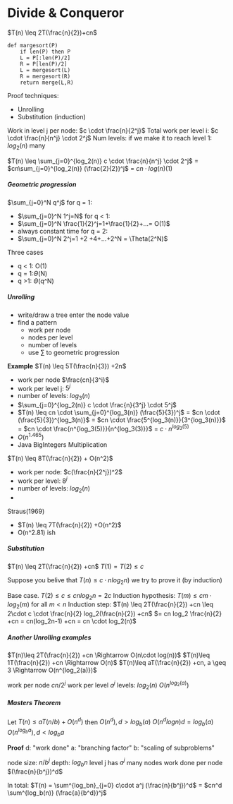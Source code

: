 # Divide & Conqueror

$T(n) \leq 2T(\frac{n}{2})+cn$ 
```
def margesort(P)
	if len(P) then P
	L = P[:len(P)/2]
	R = P[len(P)/2]
	L = mergesort(L)	
	R = mergesort(R)
	return merge(L,R)
```

Proof techniques:
- Unrolling
- Substitution (induction)

Work in level j per node: $c \cdot \frac{n}{2^j}$ 
Total work per level i: $c \cdot \frac{n}{n^j} \cdot 2^j$
Num levels: if we make it to reach level 1: $log_2(n)$ many

$T(n) \leq \sum_{j=0}^{log_2(n)} c \cdot \frac{n}{n^j} \cdot 2^j$ = $cn\sum_{j=0}^{log_2(n)} (\frac{2}{2})^j$ = $cn \cdot log(n)(1)$

##### Geometric progression
$\sum_{j=0}^N q^j$ 
for q = 1:
- $\sum_{j=0}^N 1^j=N$ 
for q < 1:
- $\sum_{j=0}^N \frac{1}{2}^j=1+\frac{1}{2}+...= O(1)$ 
- always constant time
for q = 2:
- $\sum_{j=0}^N 2^j=1 +2 +4+...+2^N = \Theta(2^N)$ 

Three cases
- q < 1: O(1)
- q = 1:$\Theta$(N)
- q >1: $\Theta$(q^N)


##### Unrolling
- write/draw a tree enter the node value
- find a pattern
	- work per node
	- nodes per level
	- number of levels
	- use $\sum$ to geometric progression


**Example**
$T(n) \leq 5T(\frac{n}{3}) +2n$
- work per node $\frac{cn}{3^i}$
- work per level j: $5^j$
- number of levels: $log_3(n)$
- $\sum_{j=0}^{log_2(n)} c \cdot \frac{n}{3^j} \cdot 5^j$ 
- $T(n) \leq cn \cdot \sum_{j=0}^{log_3(n)} (\frac{5}{3})^j$ = $cn \cdot (\frac{5}{3})^{log_3(n)}$ = $cn \cdot \frac{5^{log_3(n)}}{3^{log_3(n)}}$ = $cn \cdot \frac{n^{log_3(5)}}{n^{log_3(3)}}$ = $c \cdot n^{log_3(5)}$
- $O(n^{1.465})$
- Java BigIntegers Multiplication

$T(n) \leq 8T(\frac{n}{2}) + O(n^2)$ 
- work per node: $c(\frac{n}{2^j})^2$
- work per level: $8^j$
- number of levels: $log_2(n)$
- 

Straus(1969)
- $T(n) \leq 7T(\frac{n}{2}) +O(n^2)$
- O(n^2.81) ish


##### Substitution
$T(n) \leq 2T(\frac{n}{2}) +cn$
$T(1) = T(2) \leq c$

Suppose you belive that $T(n) \leq c \cdot n log_2 n)$ we try to prove it (by induction)

Base case. $T(2) \leq c \leq cnlog_2n =2c$
Induction hypothesis: $T(m) \leq cm\cdot log_2(m)$ for all $m<n$
Induction step: $T(n) \leq 2T(\frac{n}{2}) +cn \leq 2\cdot c \cdot \frac{n}{2} log_2(\frac{n}{2}) +cn$ 
	$= cn log_2 \frac{n}{2} +cn = cn(log_2n-1) +cn = cn \cdot log_2(n)$ 

##### Another Unrolling examples
$T(n)\leq 2T(\frac{n}{2}) +cn \Rightarrow O(n\cdot log(n))$
$T(n)\leq 1T(\frac{n}{2}) +cn \Rightarrow O(n)$
$T(n)\leq aT(\frac{n}{2}) +cn, a \geq 3 \Rightarrow O(n^{log_2(a)})$

work per node $cn/2^j$ 
work per level $a^j$ 
levels: $log_2(n)$
$O(n^{log_2(a)})$


##### Masters Theorem
Let $T(n) \leq a T(n/b) +O(n^d)$
then
$O(n^d), d>log_b(a)$
$O(n^dlogn) d=log_b(a)$
$O(n^{log_ba}), d < log_ba$

**Proof**
d: "work done"
a: "branching factor"
b: "scaling of subproblems"

node size: $n/b^j$
depth: $log_bn$
level j has $a^j$ many nodes
work done per node $(\frac{n}{b^j})^d$ 

In total: $T(n) = \sum^{log_bn}_{j=0} c\cdot a^j (\frac{n}{b^j})^d$ = $cn^d \sum^{log_b(n)} (\frac{a}{b^d})^j$ 

